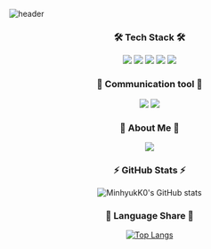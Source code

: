 ![header](https://capsule-render.vercel.app/api?type=waving&color=auto&height=300&section=header&text=MinHyuk%20Ko&fontSize=90&animation=fadeIn&fontAlignY=38&desc=✨Backend%20Developer✨&descAlignY=55&descAlign=65)
<h3 align="center">
    🛠 Tech Stack 🛠
</h3>

<div align="center">
  <img src="https://img.shields.io/badge/Python-ffde57?style=flat&logo=Python&logoColor=4584b6"/>
  <img src="https://img.shields.io/badge/Django-white?style=flat&logo=Django&logoColor=092E20"/>
  <img src="https://img.shields.io/badge/FastAPI-009688?style=flat&logo=FastAPI&logoColor=white"/>
  <img src="https://img.shields.io/badge/MySQL-4479A1?style=flat&logo=MySQL&logoColor=white"/>
  <img src="https://img.shields.io/badge/GitHub-181717?style=flat&logo=GitHub&logoColor=white"/>
</div>

<h3 align="center">
   💬 Communication tool 💬
</h3>
<div align="center">
  <img src="https://img.shields.io/badge/Trello-0052CC?style=flat&logo=Trello&logoColor=4584b6"/>
  <img src="https://img.shields.io/badge/Slack-4A154B?style=flat&logo=Slack&logoColor=092E20"/>
  
</div>

<h3 align="center">
  🤔 About Me 🤔
</h3>
<div align="center">
  <a href="https://velog.io/@minhyuk_ko"><img src="https://img.shields.io/badge/Velog-00B388?style=flat&logo=Vimeo&logoColor=white&link=https://velog.io/@minhyuk_ko"/></a>

</div>

<h3 align="center">
 ⚡ GitHub Stats ⚡
</h3>

<div align="center">
  
![MinhyukK0's GitHub stats](https://github-readme-stats.vercel.app/api?username=MinhyukK0&show_icons=true&theme=github_dark)

<h3 align="center">
  🌱 Language Share 🌱
</h3>
 
  
[![Top Langs](https://github-readme-stats.vercel.app/api/top-langs/?username=MinhyukK0&layout=compact&theme=github_dark&langs_count=5)](https://github.com/anuraghazra/github-readme-stats)
<!--
**MinhyukK0/MinhyukK0** is a ✨ _special_ ✨ repository because its `README.md` (this file) appears on your GitHub profile.

Here are some ideas to get you started:

- 🔭 I’m currently working on ...
- 🌱 I’m currently learning ...
- 👯 I’m looking to collaborate on ...
- 🤔 I’m looking for help with ...
- 💬 Ask me about ...
- 📫 How to reach me: ...
- 😄 Pronouns: ...
- ⚡ Fun fact: ...
-->
